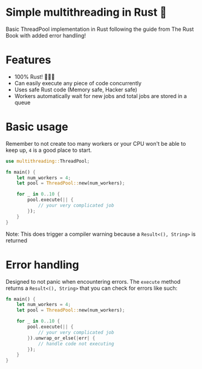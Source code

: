 # Simple multithreading in Rust 🦀

Basic ThreadPool implementation in Rust following the guide from The Rust Book with added error handling!

# Features

- 100% Rust! 🦀🦀🦀
- Can easily execute any piece of code concurrently
- Uses safe Rust code (Memory safe, Hacker safe)
- Workers automatically wait for new jobs and total jobs are stored in a queue

# Basic usage

Remember to not create too many workers or your CPU won't be able to keep up, `4` is a good place to start.
```rs
use multithreading::ThreadPool;

fn main() {
    let num_workers = 4;
    let pool = ThreadPool::new(num_workers);

    for _ in 0..10 {
        pool.execute(|| {
            // your very complicated job
        });
    }
}
```
Note: This does trigger a compiler warning because a `Result<(), String>` is returned

# Error handling

Designed to not panic when encountering errors.
The `execute` method returns a `Result<(), String>` that you can check for errors like such:

```rs
fn main() {
    let num_workers = 4;
    let pool = ThreadPool::new(num_workers);

    for _ in 0..10 {
        pool.execute(|| {
            // your very complicated job
        }).unwrap_or_else(|err| {
            // handle code not executing
        });
    }
}
```